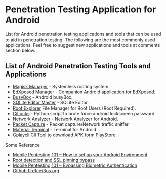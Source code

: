 # Penetration Testing Application for Android

List for Android penetration testing applications and tools that can be used to aid in penetration testing. The following are the most commonly used applications.
Feel free to suggest new applications and tools at comments section below.

## List of Android Penetration Testing Tools and Applications

- [Magisk Manager][magisk-manager-url] - Systemless rooting system.
- [EdXposed Manager][edxposed-manager-url] - Companion Android application for EdXposed.
- [BusyBox][busybox-url] - Android busyBox.
- [SQLite Editor Master][sqlite-editor-url] - SQLite Editor.
- [Root Explorer][root-explorer-url] File Manager for Root Users (Root Required).
- [CiLocks][cilocks-url] - Python script to brute force android lockscreen password.
- [Network Analyzer][network-analyzer-url] - Network Analyzer for Android.
- [Packet Capture][packet-capture-url] - Packet capture/Network traffic sniffer.
- [Material Terminal][material-terminal-url] - Terminal for Android.
- [Gplaycli][gplaycli-url] Cli Tool to download APK form PlayStore.

<!-- appendices -->

[magisk-manager-url]: https://magiskmanager.com/ 'Magisk Manager Official Website'
[edxposed-manager-url]: https://github.com/ElderDrivers/EdXposedManager/releases 'EdXposed Manager Github Page'
[busybox-url]: https://play.google.com/store/apps/details?id=stericson.busybox 'BusyBox Play Store Page'
[sqlite-editor-url]: https://play.google.com/store/apps/details?id=com.dundastech.sqlitemasterlight 'SQLite Editor Play Store Page'
[packet-capture-url]: https://www.apkmirror.com/apk/grey-shirts/packet-capture/packet-capture-1-4-7-release/packet-capture-1-4-7-android-apk-download/ 'Packet Capture APK Mirror'
[cilocks-url]: https://github.com/tegal1337/CiLocks 'CiLocks Github Page'
[network-analyzer-url]: https://play.google.com/store/apps/details?id=net.techet.netanalyzerlite.an 'Network Analyzer Play Store Page'
[root-explorer-url]: https://play.google.com/store/apps/details?id=com.speedsoftware.rootexplorer 'Root Explorer Play Store Page'
[material-terminal-url]: https://play.google.com/store/apps/details?id=yarolegovich.materialterminal&hl=en 'Material Terminal Play Store Page'
[gplaycli-url]: https://github.com/matlink/gplaycli 'Gplaycli Github Page'

<!-- end appendices -->


Some Reference

- [Mobile Pentesting 101 – How to set up your Android Environment][1]
- [Root detection and SSL pinning bypass][2]
- [Mobile Pentesting 101 – Bypassing Biometric Authentication][3]
- [Github fire1ce/3os.org ][4]


[1]: https://securitycafe.ro/2023/04/03/mobile-pentesting-101-how-to-set-up-your-android-environment/
[2]:https://securitycafe.ro/2022/02/01/root-detection-and-ssl-pinning-bypass/#1-frida
[3]: https://securitycafe.ro/2022/09/05/mobile-pentesting-101-bypassing-biometric-authentication/#intro-to-keystore
[4]:https://github.com/fire1ce/3os.org/blob/main/docs/android